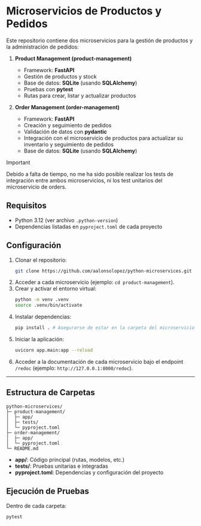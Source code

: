 # Microservicios de Productos y Pedidos

Este repositorio contiene dos microservicios para la gestión de productos y la administración de pedidos:

1. **Product Management (product-management)**  
   - Framework: **FastAPI**  
   - Gestión de productos y stock  
   - Base de datos: **SQLite** (usando **SQLAlchemy**)  
   - Pruebas con **pytest**  
   - Rutas para crear, listar y actualizar productos

2. **Order Management (order-management)**  
   - Framework: **FastAPI**  
   - Creación y seguimiento de pedidos  
   - Validación de datos con **pydantic**  
   - Integración con el microservicio de productos para actualizar su inventario y seguimiento de pedidos
   - Base de datos: **SQLite** (usando **SQLAlchemy**)

> [!IMPORTANT]  
> Debido a falta de tiempo, no me ha sido posible realizar los tests de integración entre ambos microservicios, ni los test unitarios del microservicio de orders.


## Requisitos

- Python 3.12 (ver archivo `.python-version`)
- Dependencias listadas en `pyproject.toml` de cada proyecto

## Configuración

1. Clonar el repositorio:
   ```bash
   git clone https://github.com/aalonsolopez/python-microservices.git
   ```
2. Acceder a cada microservicio (ejemplo: `cd product-management`).
3. Crear y activar el entorno virtual:
   ```bash
   python -m venv .venv
   source .venv/bin/activate
   ```
4. Instalar dependencias:
   ```bash
   pip install . # Asegurarse de estar en la carpeta del microservicio y de que la versión de pip sea compatible con archivos .toml
   ```
5. Iniciar la aplicación:
   ```bash
   uvicorn app.main:app --reload
   ```
6. Acceder a la documentación de cada microservicio bajo el endpoint `/redoc` (ejemplo: `http://127.0.0.1:8000/redoc`).

---

## Estructura de Carpetas

```plaintext
python-microservices/
├─ product-management/
│  ├─ app/
│  ├─ tests/
│  └─ pyproject.toml
├─ order-management/
│  ├─ app/
│  └─ pyproject.toml
└─ README.md
```

- **app/**: Código principal (rutas, modelos, etc.)  
- **tests/**: Pruebas unitarias e integradas  
- **pyproject.toml**: Dependencias y configuración del proyecto

## Ejecución de Pruebas

Dentro de cada carpeta:

```bash
pytest
```


